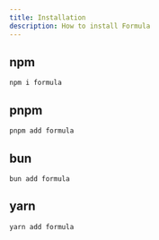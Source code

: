 ```yaml
---
title: Installation
description: How to install Formula
---
```


## npm

```text
npm i formula
```

## pnpm

```text
pnpm add formula
```

## bun

```text
bun add formula
```

## yarn

```text
yarn add formula
```
